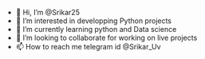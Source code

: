 - 👋 Hi, I’m @Srikar25
- 👀 I’m interested in developping Python projects
- 🌱 I’m currently learning python and Data science 
- 💞️ I’m looking to collaborate for working on live projects 
- 📫 How to reach me telegram id @Srikar_Uv

<!---
Srikar25/Srikar25 is a ✨ special ✨ repository because its `README.md` (this file) appears on your GitHub profile.
You can click the Preview link to take a look at your changes.
--->
